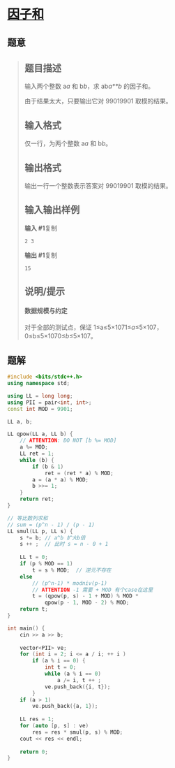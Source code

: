 #  [因子和](https://www.luogu.com.cn/problem/P1593)

## 题意

>   ## 题目描述
>
>   输入两个整数 a*a* 和 b*b*，求 ab*a**b* 的因子和。
>
>   由于结果太大，只要输出它对 99019901 取模的结果。
>
>   ## 输入格式
>
>   仅一行，为两个整数 a*a* 和 b*b*。
>
>   ## 输出格式
>
>   输出一行一个整数表示答案对 99019901 取模的结果。
>
>   ## 输入输出样例
>
>   **输入 #1**复制
>
>   ```
>   2 3
>   ```
>
>   **输出 #1**复制
>
>   ```
>   15
>   ```
>
>   ## 说明/提示
>
>   #### 数据规模与约定
>
>   对于全部的测试点，保证 1≤a≤5×1071≤*a*≤5×107，0≤b≤5×1070≤*b*≤5×107。

## 题解



```c++
#include <bits/stdc++.h>
using namespace std;

using LL = long long;
using PII = pair<int, int>;
const int MOD = 9901;

LL a, b;

LL qpow(LL a, LL b) {
    // ATTENTION: DO NOT [b %= MOD]
    a %= MOD;
    LL ret = 1;
    while (b) {
        if (b & 1)
            ret = (ret * a) % MOD;
        a = (a * a) % MOD;
        b >>= 1;
    }
    return ret;
}

// 等比数列求和
// sum = (p^n - 1) / (p - 1)
LL smul(LL p, LL s) {
    s *= b; // a^b 扩大b倍
    s ++ ;  // 此时 s = n - 0 + 1
    
    LL t = 0;
    if (p % MOD == 1)
        t = s % MOD;  // 逆元不存在
    else
        // (p^n-1) * modniv(p-1)
        // ATTENTION -1 需要 + MOD 有个case在这里
        t = (qpow(p, s) - 1 + MOD) % MOD *
            qpow(p - 1, MOD - 2) % MOD;
    return t;
}

int main() {
    cin >> a >> b;
    
    vector<PII> ve;
    for (int i = 2; i <= a / i; ++ i )
        if (a % i == 0) {
            int t = 0;
            while (a % i == 0)
                a /= i, t ++ ;
            ve.push_back({i, t});
        }
    if (a > 1)
        ve.push_back({a, 1});
    
    LL res = 1;
    for (auto [p, s] : ve)
        res = res * smul(p, s) % MOD;
    cout << res << endl;
    
    return 0;
}
```



```python3

```

